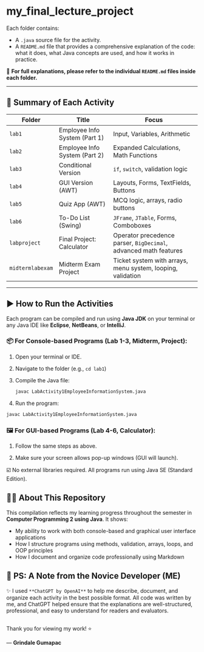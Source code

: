 # my_final_lecture_project
Each folder contains:
- A `.java` source file for the activity.
- A `README.md` file that provides a comprehensive explanation of the code: what it does, what Java concepts are used, and how it works in practice.

📌 **For full explanations, please refer to the individual `README.md` files inside each folder.**

---

## 📝 Summary of Each Activity

| Folder | Title | Focus |
|--------|-------|-------|
| `lab1` | Employee Info System (Part 1) | Input, Variables, Arithmetic |
| `lab2` | Employee Info System (Part 2) | Expanded Calculations, Math Functions |
| `lab3` | Conditional Version | `if`, `switch`, validation logic |
| `lab4` | GUI Version (AWT) | Layouts, Forms, TextFields, Buttons |
| `lab5` | Quiz App (AWT) | MCQ logic, arrays, radio buttons |
| `lab6` | To-Do List (Swing) | `JFrame`, `JTable`, Forms, Comboboxes |
| `labproject` | Final Project: Calculator | Operator precedence parser, `BigDecimal`, advanced math features |
| `midtermlabexam` | Midterm Exam Project | Ticket system with arrays, menu system, looping, validation |

---

## ▶️ How to Run the Activities

Each program can be compiled and run using **Java JDK** on your terminal or any Java IDE like **Eclipse**, **NetBeans**, or **IntelliJ**.

### 📦 For Console-based Programs (Lab 1-3, Midterm, Project):
1. Open your terminal or IDE.

2. Navigate to the folder (e.g., `cd lab1`)

3. Compile the Java file:
   ```bash
   javac LabActivity1EmployeeInformationSystem.java
   ```

4. Run the program:
  ```bash
  javac LabActivity1EmployeeInformationSystem.java
  ```

### 🖼️ For GUI-based Programs (Lab 4-6, Calculator):

1. Follow the same steps as above.

2. Make sure your screen allows pop-up windows (GUI will launch).

☑️ No external libraries required. All programs run using Java SE (Standard Edition).

## 🙋‍♂️ About This Repository
This compilation reflects my learning progress throughout the semester in **Computer Programming 2 using Java**. It shows:
* My ability to work with both console-based and graphical user interface applications
* How I structure programs using methods, validation, arrays, loops, and OOP principles
* How I document and organize code professionally using Markdown

## 📢 PS: A Note from the Novice Developer (ME)
✨ I used `**ChatGPT by OpenAI**` to help me describe, document, and organize each activity in the best possible format. All code was written by me, and ChatGPT helped ensure that the explanations are well-structured, professional, and easy to understand for readers and evaluators.

##
Thank you for viewing my work! ⭐

— **Grindale Gumapac**
